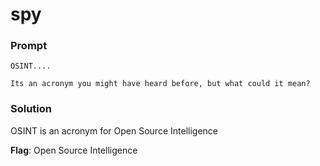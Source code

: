 # spy

### Prompt
```
OSINT....

Its an acronym you might have heard before, but what could it mean?
```

### Solution
OSINT is an acronym for Open Source Intelligence

**Flag**: Open Source Intelligence

